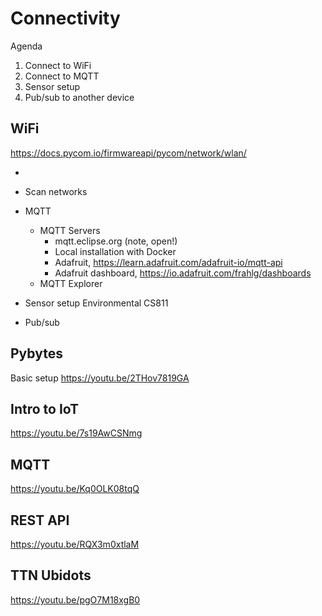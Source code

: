 # Connectivity


Agenda

1. Connect to WiFi
2. Connect to MQTT
3. Sensor setup
4. Pub/sub to another device



## WiFi

https://docs.pycom.io/firmwareapi/pycom/network/wlan/


- 

- Scan networks






- MQTT
	- MQTT Servers
		- mqtt.eclipse.org (note, open!)
		- Local installation with Docker
		- Adafruit, https://learn.adafruit.com/adafruit-io/mqtt-api
		- Adafruit dashboard, https://io.adafruit.com/frahlg/dashboards
	- MQTT Explorer
- Sensor setup Environmental CS811
- Pub/sub






## Pybytes

Basic setup https://youtu.be/2THov7819GA



## Intro to IoT
https://youtu.be/7s19AwCSNmg


## MQTT
https://youtu.be/Kq0OLK08tqQ


## REST API
https://youtu.be/RQX3m0xtlaM


## TTN Ubidots
https://youtu.be/pgO7M18xgB0